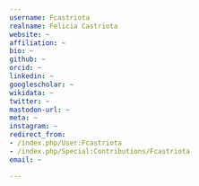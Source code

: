 ```yaml
---
username: Fcastriota
realname: Felicia Castriota
website: ~
affiliation: ~
bio: ~
github: ~
orcid: ~
linkedin: ~
googlescholar: ~
wikidata: ~
twitter: ~
mastodon-url: ~
meta: ~
instagram: ~
redirect_from:
- /index.php/User:Fcastriota
- /index.php/Special:Contributions/Fcastriota
email: ~

---
```

